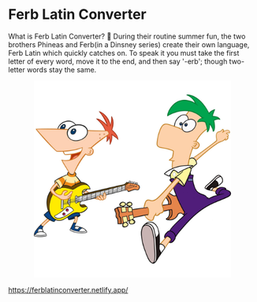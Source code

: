 # Ferb Latin Converter
What is Ferb Latin Converter? 🤔
During their routine summer fun, the two brothers Phineas and Ferb(in a Dinsney series) create their own language,
 Ferb Latin which quickly catches on. To speak it you must take the first letter of every word, move it to the end, and then say '-erb'\; though two-letter words stay the same. 
<p align="center">
  <img src="PhineasandFerb.jpg" width="400" height="400">
</p>

https://ferblatinconverter.netlify.app/

